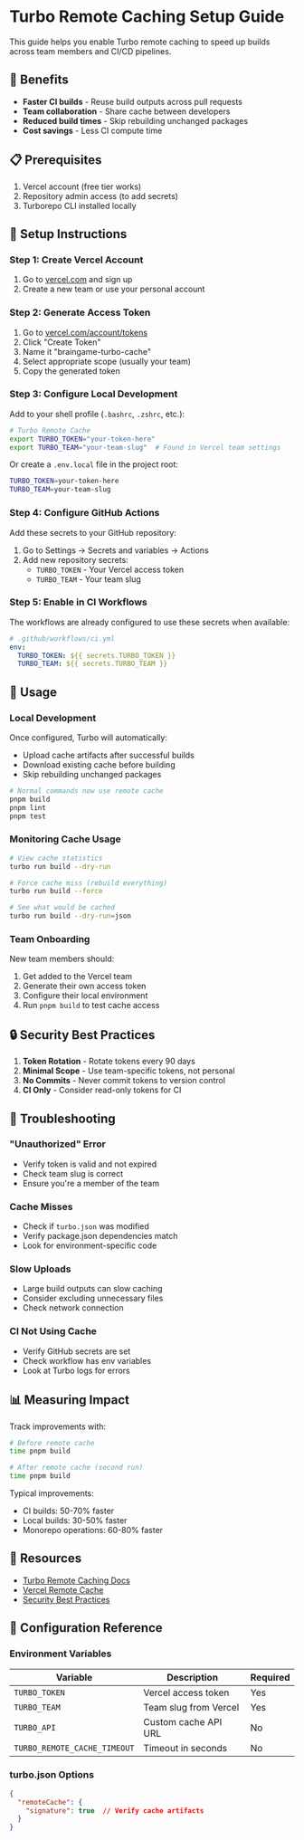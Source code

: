 # Turbo Remote Caching Setup Guide

This guide helps you enable Turbo remote caching to speed up builds across team members and CI/CD pipelines.

## 🚀 Benefits

- **Faster CI builds** - Reuse build outputs across pull requests
- **Team collaboration** - Share cache between developers
- **Reduced build times** - Skip rebuilding unchanged packages
- **Cost savings** - Less CI compute time

## 📋 Prerequisites

1. Vercel account (free tier works)
2. Repository admin access (to add secrets)
3. Turborepo CLI installed locally

## 🔧 Setup Instructions

### Step 1: Create Vercel Account

1. Go to [vercel.com](https://vercel.com) and sign up
2. Create a new team or use your personal account

### Step 2: Generate Access Token

1. Go to [vercel.com/account/tokens](https://vercel.com/account/tokens)
2. Click "Create Token"
3. Name it "braingame-turbo-cache"
4. Select appropriate scope (usually your team)
5. Copy the generated token

### Step 3: Configure Local Development

Add to your shell profile (`.bashrc`, `.zshrc`, etc.):

```bash
# Turbo Remote Cache
export TURBO_TOKEN="your-token-here"
export TURBO_TEAM="your-team-slug"  # Found in Vercel team settings
```

Or create a `.env.local` file in the project root:

```bash
TURBO_TOKEN=your-token-here
TURBO_TEAM=your-team-slug
```

### Step 4: Configure GitHub Actions

Add these secrets to your GitHub repository:

1. Go to Settings → Secrets and variables → Actions
2. Add new repository secrets:
   - `TURBO_TOKEN` - Your Vercel access token
   - `TURBO_TEAM` - Your team slug

### Step 5: Enable in CI Workflows

The workflows are already configured to use these secrets when available:

```yaml
# .github/workflows/ci.yml
env:
  TURBO_TOKEN: ${{ secrets.TURBO_TOKEN }}
  TURBO_TEAM: ${{ secrets.TURBO_TEAM }}
```

## 🎯 Usage

### Local Development

Once configured, Turbo will automatically:
- Upload cache artifacts after successful builds
- Download existing cache before building
- Skip rebuilding unchanged packages

```bash
# Normal commands now use remote cache
pnpm build
pnpm lint
pnpm test
```

### Monitoring Cache Usage

```bash
# View cache statistics
turbo run build --dry-run

# Force cache miss (rebuild everything)
turbo run build --force

# See what would be cached
turbo run build --dry-run=json
```

### Team Onboarding

New team members should:
1. Get added to the Vercel team
2. Generate their own access token
3. Configure their local environment
4. Run `pnpm build` to test cache access

## 🔒 Security Best Practices

1. **Token Rotation** - Rotate tokens every 90 days
2. **Minimal Scope** - Use team-specific tokens, not personal
3. **No Commits** - Never commit tokens to version control
4. **CI Only** - Consider read-only tokens for CI

## 🚨 Troubleshooting

### "Unauthorized" Error
- Verify token is valid and not expired
- Check team slug is correct
- Ensure you're a member of the team

### Cache Misses
- Check if `turbo.json` was modified
- Verify package.json dependencies match
- Look for environment-specific code

### Slow Uploads
- Large build outputs can slow caching
- Consider excluding unnecessary files
- Check network connection

### CI Not Using Cache
- Verify GitHub secrets are set
- Check workflow has env variables
- Look at Turbo logs for errors

## 📊 Measuring Impact

Track improvements with:

```bash
# Before remote cache
time pnpm build

# After remote cache (second run)
time pnpm build
```

Typical improvements:
- CI builds: 50-70% faster
- Local builds: 30-50% faster
- Monorepo operations: 60-80% faster

## 🔗 Resources

- [Turbo Remote Caching Docs](https://turbo.build/docs/core-concepts/remote-caching)
- [Vercel Remote Cache](https://vercel.com/docs/monorepos/remote-caching)
- [Security Best Practices](https://turbo.build/docs/core-concepts/remote-caching#security-considerations)

## 📝 Configuration Reference

### Environment Variables

| Variable | Description | Required |
|----------|-------------|----------|
| `TURBO_TOKEN` | Vercel access token | Yes |
| `TURBO_TEAM` | Team slug from Vercel | Yes |
| `TURBO_API` | Custom cache API URL | No |
| `TURBO_REMOTE_CACHE_TIMEOUT` | Timeout in seconds | No |

### turbo.json Options

```json
{
  "remoteCache": {
    "signature": true  // Verify cache artifacts
  }
}
```
